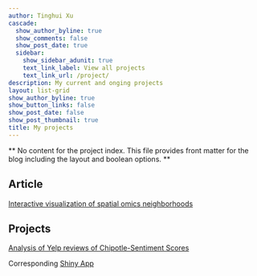```yaml
---
author: Tinghui Xu
cascade:
  show_author_byline: true
  show_comments: false
  show_post_date: true
  sidebar:
    show_sidebar_adunit: true
    text_link_label: View all projects
    text_link_url: /project/
description: My current and onging projects
layout: list-grid
show_author_byline: true
show_button_links: false
show_post_date: false
show_post_thumbnail: true
title: My projects
---
```


** No content for the project index. This file provides front matter for the blog including the layout and boolean options. **

## Article

[Interactive visualization of spatial omics neighborhoods](https://f1000research.com/articles/11-799/v1)


## Projects

[Analysis of Yelp reviews of Chipotle-Sentiment Scores](https://github.com/tsai0104/STAT-628-Module-3-Group-10-)

Corresponding [Shiny App](https://tinghuixu1114.shinyapps.io/chipotleanalyzer/)

